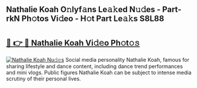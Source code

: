 ## Nathalie Koah O𝚗lyf𝚊ns Le𝚊𝚔ed N𝚞𝚍es - Part-rkN Ph𝚘tos Vi𝚍eo - H𝚘t Part Le𝚊𝚔s S8L88

# <h2><a href="http://hf0hkyu.feru.top/?c=Nathalie+Koah">🔗 👉 🔴 Nathalie Koah Vi𝚍𝚎o Ph𝚘t𝚘𝚜</a></h2>

[![Nathalie Koah Nu𝚍𝚎s](https://i.imgur.com/0TWrTi3.gif)](http://hf0hkyu.feru.top/?c=Nathalie+Koah)
Social media personality Nathalie Koah, famous for sharing lifestyle and dance content, including dance trend performances and mini vlogs. Public figures Nathalie Koah can be subject to intense media scrutiny of their personal lives. 
